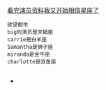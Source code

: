 
[看完演员资料我又开始相信星座了](https://movie.douban.com/subject/2153590/discussion/56880582/)
```
欲望都市
big的演员是天蝎座
carrie是白羊座
Samantha是狮子座
miranda是金牛座
charlotte是双鱼座


```
-
